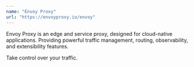 ```yaml
---
name: "Envoy Proxy"
url: "https://envoyproxy.io/envoy"
---
```

Envoy Proxy is an edge and service proxy, designed for cloud-native applications. Providing powerful traffic management, routing, observability, and extensibility features.

Take control over your traffic.